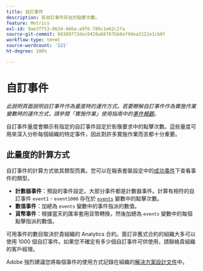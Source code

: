 ```yaml
---
title: 自訂事件
description: 有自訂事件存在的點擊次數。
feature: Metrics
exl-id: 9ae3ff53-8634-466a-a9f6-786c1e62c2fa
source-git-commit: 68389772dec0420a66767bb0af9dea3122e1cb0f
workflow-type: tm+mt
source-wordcount: '221'
ht-degree: 100%

---
```


# 自訂事件

*此說明頁面說明自訂事件作為量度時的運作方式。若要瞭解自訂事件作為實施作業變數時的運作方式，請參閱「實施作業」使用指南中的[事件概觀](/help/implement/vars/page-vars/events/events-overview.md)。*

自訂事件量度會顯示有指定的自訂事件設定於影像要求中的點擊次數。這些量度可用來深入分析每個組織的特定事件，因此對許多實施作業而言都十分重要。

## 此量度的計算方式

自訂事件的計算方式依其類型而異。您可以在報表套裝設定中的[成功事件](/help/admin/admin/c-manage-report-suites/c-edit-report-suites/conversion-var-admin/c-success-events/success-event.md)下查看事件的類型。

* **計數器事件**：預設的事件設定。大部分事件都是計數器事件。計算有相符的自訂事件 `event1` - `event1000` 存在於 [`events`](/help/implement/vars/page-vars/events/events-overview.md) 變數中的點擊次數。
* **數值事件**：加總為 `events` 變數中的事件指派的數值。
* **貨幣事件**：根據當天的匯率套用貨幣轉換，然後加總為 `events` 變數中的每個點擊指派的數值。

可用事件的數目取決於貴組織的 Analytics 合約。簽訂非舊式合約的組織大多可以使用 1000 個自訂事件。如果您不確定有多少個自訂事件可供使用，請聯絡貴組織的客戶經理。

Adobe 強烈建議您將每個事件的使用方式記錄在組織的[解決方案設計文件](/help/implement/prepare/solution-design.md)中。
